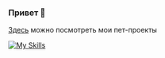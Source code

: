 ### Привет 👋

[Здесь](https://github.com/qrxt/index) можно посмотреть мои пет-проекты

[![My Skills](https://skillicons.dev/icons?i=js,ts,react,redux,figma)](https://skillicons.dev)
